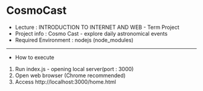 # CosmoCast
- Lecture : INTRODUCTION TO INTERNET AND WEB - Term Project
- Project info : Cosmo Cast - explore daily astronomical events
- Required Environment : nodejs (node_modules)
---
- How to execute
1. Run index.js - opening local server(port : 3000)
2. Open web browser (Chrome recommended)
3. Access http://localhost:3000/home.html
